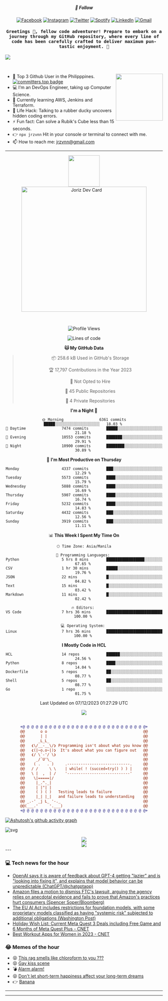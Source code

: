 <h5 align="center">💬 Follow</h5>
<div align="center">

[![Facebook](https://img.shields.io/badge/Facebook-%231877F2.svg?style=for-the-badge&logo=Facebook&logoColor=white)](https://www.facebook.com/Horisyo/)
[![Instagram](https://img.shields.io/badge/Instagram-%23E4405F.svg?style=for-the-badge&logo=Instagram&logoColor=white)](https://www.instagram.com/jrzvnn_/)
[![Twitter](https://img.shields.io/badge/Twitter-%231DA1F2.svg?style=for-the-badge&logo=Twitter&logoColor=white)](https://twitter.com/jrz_studies)
[![Spotify](https://img.shields.io/badge/Spotify-%231ED760.svg?style=for-the-badge&logo=Spotify&logoColor=white)](https://open.spotify.com/user/217td4qrc6mzqjodfalmzjpdi?si=b93099b9078c4ccb)
[![LinkedIn](https://img.shields.io/badge/LinkedIn-%230077B5.svg?style=for-the-badge&logo=LinkedIn&logoColor=white)](https://www.linkedin.com/in/jrz-vnn/)
[![Gmail](https://img.shields.io/badge/Gmail-D14836?style=for-the-badge&logo=gmail&logoColor=white)](mailto:jrzvnn@gmail.com)

</div>
<h4 align="center"><samp>Greetings 👋, fellow code adventurer! Prepare to embark on a journey through my GitHub repository, where every line of code has been carefully crafted to deliver maximum pun-tastic enjoyment. 🚀 </samp></h4>

<!--horizontal divider(gradiant)-->
<img src="https://user-images.githubusercontent.com/73097560/115834477-dbab4500-a447-11eb-908a-139a6edaec5c.gif">

&nbsp; 

<img align='right' src='https://github.com/Rishit-dagli/Rishit-dagli/blob/master/images/octocat-anime.gif' width='150"'>

- 🚀 Top 3 Github User in the Philipppines. [![committers.top badge](https://user-badge.committers.top/philippines/jrzvnn.svg)](https://user-badge.committers.top/philippines/USERNAME)
- 💻 I’m an DevOps Engineer, taking up Computer Science.
- 🤖 Currently learning AWS, Jenkins and Terraform.
- 🎯 Life Hack: Talking to a rubber ducky uncovers hidden coding errors.
- ⚡ Fun fact: Can solve a Rubik's Cube less than 15 seconds.
- 👉 `npx jrzvnn` Hit in your console or terminal to connect with me.
- 📫 How to reach me: jrzvnn@gmail.com

---

<!--🖼️OCTOCAT-->
<p align="center">

<img src="https://media.giphy.com/media/IP7sarl7C5lSFCw9rG/giphy.gif"  width="100px" height="100px">
<br />
<a href="https://app.daily.dev/jorizvillanueva"><img src="https://github.com/jrzvnn/jrzvnn/blob/main/devcard.svg" width="400" alt="Joriz Dev Card"/></a>
</p>

<br />
<div align="center">

<!--START_SECTION:waka-->
![Profile Views](http://img.shields.io/badge/Profile%20Views-63-blue)

![Lines of code](https://img.shields.io/badge/From%20Hello%20World%20I%27ve%20Written-1.5%20million%20lines%20of%20code-blue)

**🐱 My GitHub Data** 

> 📦 258.6 kB Used in GitHub's Storage 
 > 
> 🏆 17,797 Contributions in the Year 2023
 > 
> 🚫 Not Opted to Hire
 > 
> 📜 45 Public Repositories 
 > 
> 🔑 4 Private Repositories 
 > 
**I'm a Night 🦉** 

```text
🌞 Morning                6361 commits        █████░░░░░░░░░░░░░░░░░░░░   18.03 % 
🌆 Daytime                7474 commits        █████░░░░░░░░░░░░░░░░░░░░   21.18 % 
🌃 Evening                10553 commits       ███████░░░░░░░░░░░░░░░░░░   29.91 % 
🌙 Night                  10900 commits       ████████░░░░░░░░░░░░░░░░░   30.89 % 
```
📅 **I'm Most Productive on Thursday** 

```text
Monday                   4337 commits        ███░░░░░░░░░░░░░░░░░░░░░░   12.29 % 
Tuesday                  5573 commits        ████░░░░░░░░░░░░░░░░░░░░░   15.79 % 
Wednesday                5888 commits        ████░░░░░░░░░░░░░░░░░░░░░   16.69 % 
Thursday                 5907 commits        ████░░░░░░░░░░░░░░░░░░░░░   16.74 % 
Friday                   5232 commits        ████░░░░░░░░░░░░░░░░░░░░░   14.83 % 
Saturday                 4432 commits        ███░░░░░░░░░░░░░░░░░░░░░░   12.56 % 
Sunday                   3919 commits        ███░░░░░░░░░░░░░░░░░░░░░░   11.11 % 
```


📊 **This Week I Spent My Time On** 

```text
🕑︎ Time Zone: Asia/Manila

💬 Programming Languages: 
Python                   5 hrs 8 mins        █████████████████░░░░░░░░   67.65 % 
CSV                      1 hr 30 mins        █████░░░░░░░░░░░░░░░░░░░░   19.76 % 
JSON                     22 mins             █░░░░░░░░░░░░░░░░░░░░░░░░   04.82 % 
Text                     15 mins             █░░░░░░░░░░░░░░░░░░░░░░░░   03.42 % 
Markdown                 11 mins             █░░░░░░░░░░░░░░░░░░░░░░░░   02.42 % 

🔥 Editors: 
VS Code                  7 hrs 36 mins       █████████████████████████   100.00 % 

💻 Operating System: 
Linux                    7 hrs 36 mins       █████████████████████████   100.00 % 
```

**I Mostly Code in HCL** 

```text
HCL                      14 repos            ██████░░░░░░░░░░░░░░░░░░░   24.56 % 
Python                   8 repos             ████░░░░░░░░░░░░░░░░░░░░░   14.04 % 
Dockerfile               5 repos             ██░░░░░░░░░░░░░░░░░░░░░░░   08.77 % 
Shell                    5 repos             ██░░░░░░░░░░░░░░░░░░░░░░░   08.77 % 
Go                       1 repo              ░░░░░░░░░░░░░░░░░░░░░░░░░   01.75 % 
```




 Last Updated on 07/12/2023 01:27:29 UTC
<!--END_SECTION:waka-->

<img src="https://wakatime.com/share/@jrzvnn/70a4618c-7cd9-4016-b7b9-eabe75c837ee.svg">

<br />
<br />

```diff
+@ @ @ @ @ @ @ @ @ @ @ @ @ @ @ @ @ @ @ @ @ @ @ @ @ @ @ @+
@@       o o                                           @@
@@       | |                                           @@
@@      _L_L_                                          @@
@@   ❮\/__-__\/❯ Programming isn't about what you know @@
@@   ❮(|~o.o~|)❯  It's about what you can figure out   @@
@@   ❮/ \`-'/ \❯                                       @@
@@     _/`U'\_                                         @@
@@    ( .   . )     .----------------------------.     @@
@@   / /     \ \    | while( ! (succed=try() ) ) |     @@
@@   \ |  ,  | /    '----------------------------'     @@
@@    \|=====|/                                        @@
@@     |_.^._|                                         @@
@@     | |"| |                                         @@
@@     ( ) ( )   Testing leads to failure              @@
@@     |_| |_|   and failure leads to understanding    @@
@@ _.-' _j L_ '-._                                     @@
@@(___.'     '.___)                                    @@
+@ @ @ @ @ @ @ @ @ @ @ @ @ @ @ @ @ @ @ @ @ @ @ @ @ @ @ @+

```

</div>




[![Ashutosh's github activity graph](https://github-readme-activity-graph.vercel.app/graph?username=jrzvnn&theme=github-compact)](https://github.com/ashutosh00710/github-readme-activity-graph)


![svg](profile-3d-contrib/profile-night-green.svg)

<div align="center">
<img src="https://github.com/jrzvnn/jrzvnn/blob/output/github-snake-dark.svg">
</div>

<div align=center>
<img align=center src=https://metrics.lecoq.io/jrzvnn?template=classic&isocalendar=1&languages=1&achievements=1&base=header%2C%20activity%2C%20community%2C%20repositories%2C%20metadata&base.indepth=false&base.hireable=false&base.skip=false&isocalendar=false&isocalendar.duration=full-year&languages=false&languages.limit=8&languages.threshold=0%25&languages.other=false&languages.colors=github&languages.sections=most-used&languages.indepth=false&languages.analysis.timeout=15&languages.analysis.timeout.repositories=7.5&languages.categories=markup%2C%20programming&languages.recent.categories=markup%2C%20programming&languages.recent.load=300&languages.recent.days=14&achievements=false&achievements.threshold=C&achievements.secrets=true&achievements.display=detailed&achievements.limit=0&config.timezone=Asia%2FManila)
</div>
<div align="left">
---

### 💻 Tech news for the hour

<!-- TECH:START -->
 - [OpenAI says it is aware of feedback about GPT-4 getting &quot;lazier&quot; and is &quot;looking into fixing it&quot;, and explains that model behavior can be unpredictable &lpar;ChatGPT/@chatgptapp&rpar;](http://www.techmeme.com/231209/p1#a231209p1)
 - [Amazon files a motion to dismiss FTC&#39;s lawsuit, arguing the agency relies on anecdotal evidence and fails to prove that Amazon&#39;s practices hurt consumers &lpar;Spencer Soper/Bloomberg&rpar;](http://www.techmeme.com/231208/p31#a231208p31)
 - [The EU AI Act includes restrictions for foundation models, with some proprietary models classified as having &quot;systemic risk&quot; subjected to additional obligations &lpar;Washington Post&rpar;](http://www.techmeme.com/231208/p30#a231208p30)
 - [Holiday Wish List: Current Meta Quest 3 Deals including Free Game and 6 Months of Meta Quest Plus     - CNET](https://www.cnet.com/deals/best-meta-quest-3-deals/#ftag=CAD590a51e)
 - [Best Workout Apps for Women in 2023     - CNET](https://www.cnet.com/health/fitness/best-workout-apps-for-women/#ftag=CAD590a51e)<!-- TECH:END -->

### 😂 Memes of the hour

<!-- MEMES:START -->
 - 😝 [This rag smells like chloroform to you ???](http://9gag.com/gag/a3ZXv58)
 - 😝 [Gay kiss scene](http://9gag.com/gag/ajVeQBG)
 - 💣 [Alarm alarm!](http://9gag.com/gag/ay2j57V)
 - 😝 [Don&#39;t let short-term happiness affect your long-term dreams](http://9gag.com/gag/ap9ZER9)
 - 👉 [Banana](http://9gag.com/gag/anzPqnB)<!-- MEMES:END -->

---

---
